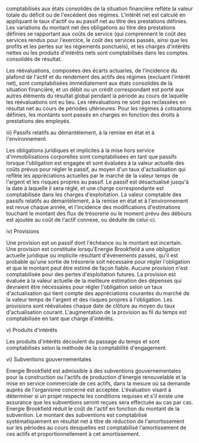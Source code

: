 comptabilisés aux états consolidés de la situation financière reflète la valeur totale du déficit ou de l'excédent des régimes. L'intérêt net est calculé en appliquant le taux d'actif ou au passif net au titre des prestations définies. Les variations du montant net des obligations au titre des prestations définies se rapportant aux coûts de service (qui comprennent le coût des services rendus pour l'exercice, le coût des services passés, ainsi que les profits et les pertes sur les régiements ponctuels), et les charges d'intérêts nettes ou les produits d'intérêts nets sont comptabilisés dans les comptes consolidés de résultat.

Les réévaluations, composées des écarts actuaries, de l'incidence du plafond de l'actif et du rendement des actifs des régimes (excluant l'intérêt net), sont comptabilisées immédiatement aux états consolidés de la situation financière, et un débit ou un crédit correspondant est porté aux autres éléments du résultat global pendant la période au cours de laquelle les réévaluations ont eu lieu. Les réévaluations ne sont pas reclassées en résultat net au cours de périodes ultérieures. Pour les régimes à cotisations définies, les montants sont passés en charges en fonction des droits à prestations des employés.

iii) Passifs relatifs au démantèlement, à la remise en état et à l'environnement

Les obligations juridiques et implicites à la mise hors service d'immobilisations corporelles sont comptabilisées en tant que passifs lorsque l'obligation est engagée et sont évaluées à la valeur actuelle des coûts prévus pour régler le passif, au moyen d'un taux d'actualisation qui reflète les appréciations actuelles par le marché de la valeur temps de l'argent et les risques propres au passif. Le passif est désactualisé jusqu'à la date à laquelle il sera réglé, et une charge correspondante est comptabilisée dans les charges d'exploitation. La valeur comptable des passifs relatifs au démantèlement, à la remise en état et à l'environnement est revue chaque année, et l'incidence des modifications d'estimations touchant le montant des flux de trésorerie ou le moment prévu des débours est ajoutée au coût de l'actif connexe, ou déduite de celui-ci.

iv) Provisions

Une provision est un passif dont l'échéance ou le montant est incertain. Une provision est constituée lorsqu'Energie Brookfield a une obligation actuelle juridique ou implicite résultant d'événements passés, qu'il est probable qu'une sortie de trésorerie soit nécessaire pour régler l'obligation et que le montant peut être estimé de façon fiable. Aucune provision n'est comptabilisée pour des pertes d'exploitation futures. La provision est évaluée à la valeur actuelle de la meilleure estimation des dépenses qui devraient être nécessaires pour régler l'obligation selon un taux d'actualisation qui tient compte des appréciations courantes du marché de la valeur temps de l'argent et des risques propres à l'obligation. Les provisions sont réévaluées chaque date de clôture au moyen du taux d'actualisation courant. L'augmentation de la provision au fil du temps est comptabilisée en tant que charge d'intérêts.

v) Produits d'intérêts

Les produits d'intérêts découlent du passage du temps et sont comptabilisés selon la méthode de la comptabilité d'engagement.

vi) Subventions gouvernementales

Energie Brookfield est admissible à des subventions gouvernementales pour la construction ou l'actifs de production d'énergie renouvelable et la mise en service commerciale de ces actifs, dans la mesure où sa demande auprès de l'organisme concerné est acceptée. L'évaluation visant à déterminer si un projet respecte les conditions requises et s'il existe une assurance que les subventions seront reçues sera effectuée au cas par cas. Energie Brookfield réduit le coût de l'actif en fonction du montant de la subvention. Le montant des subventions est comptabilisé systématiquement en résultat net à titre de réduction de l'amortissement sur les périodes au cours desquelles est comptabilisé l'amortissement de ces actifs et proportionnellement à cet amortissement.